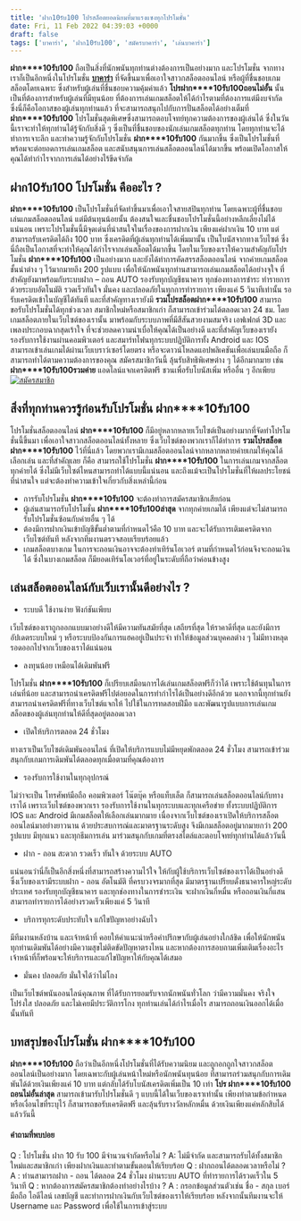 ```yaml
---
title: 'ฝาก10รับ100 โปรสล็อตยอดนิยมที่มาแรงแซงทุกโปรโมชั่น'
date: Fri, 11 Feb 2022 04:39:03 +0000
draft: false
tags: ['บาคาร่า', 'ฝาก10รับ100', 'สมัครบาคาร่า', 'เล่นบาคาร่า']
---
```


**ฝาก****10รับ100** ถือเป็นสิ่งที่นักพนันทุกท่านต่างต้องการเป็นอย่างมาก และโปรโมชั่น จากทางเราก็เป็นอีกหนึ่งในโปรโมชั่น [**บาคาร่า**](/archives/) ที่จัดขึ้นมาเพื่อเอาใจสาวกสล็อตออนไลน์ หรือผู้ที่ชื่นชอบเกมสล็อตโดยเฉพาะ ซึ่งสำหรับผู้เล่นที่ชื่นชอบความคุ้มค่าแล้ว **โปรฝาก****10รับ100ถอนไม่อั้น** นั้นเป็นที่ต้องการสำหรับผู้เล่นที่มีทุนน้อย ที่ต้องการเล่นเกมสล็อตให้ได้กำไรตามที่ต้องการแต่มีงบจำกัด ซึ่งนี่ก็คือโอกาสของผู้เล่นทุกท่านแล้ว ที่จะสามารถสนุกไปกับการปั่นสล็อตได้อย่างเต็มที่ **ฝาก****10รับ100** โปรโมชั่นสุดพิเศษซึ่งสามารถตอบโจทย์ทุกความต้องการของผู้เล่นได้ ซึ่งในวันนี้เราจะทำให้ทุกท่านได้รู้จักกับสิ่งดี ๆ ซึ่งเป็นที่ชื่นชอบของนักเล่นเกมสล็อตทุกท่าน โดยทุกท่านจะได้ทำการเจาะลึก และทำความรู้จักกับโปรโมชั่น **ฝาก****10รับ100** กันมากขึ้น ซึ่งเป็นโปรโมชั่นที่พร้อมจะต่อยอดการเล่นเกมสล็อต และสนับสนุนการเล่นสล็อตออนไลน์ได้มากขึ้น พร้อมเปิดโอกาสให้คุณได้ทำกำไรจากการเล่นได้อย่างไร้ขีดจำกัด

**ฝาก10รับ100** **โปรโมชั่น** **คืออะไร ?**
-------------------------------------------

**ฝาก****10รับ100** เป็นโปรโมชั่นที่จัดทำขึ้นมาเพื่อเอาใจสายสปินทุกท่าน โดยเฉพาะผู้ที่ชื่นชอบเล่นเกมสล็อตออนไลน์ แต่มีต้นทุนน้อยนั้น ต้องสนใจและชื่นชอบโปรโมชั่นนี้อย่างหลีกเลี่ยงไม่ได้แน่นอน เพราะโปรโมชั่นนี้มีจุดเด่นที่น่าสนใจในเรื่องของการฝากเงิน เพียงแค่ฝากเงิน 10 บาท แต่สามารถรับเครดิตได้ถึง 100 บาท ซึ่งเครดิตที่ผู้เล่นทุกท่านได้เพิ่มมานั้น เป็นโบนัสจากทางเว็บไซต์ ซึ่งนี่ถือเป็นโอกาสที่จะทำให้คุณได้กำไรจากเล่นสล็อตได้มากขึ้น โดยในเว็บของเราให้ความสำคัญกับโปรโมชั่น **ฝาก****10รับ100** เป็นอย่างมาก และยังได้ทำการคัดสรรสล็อตออนไลน์ จากค่ายเกมสล็อตชั้นนำต่าง ๆ ไว้มากมายถึง 200 รูปแบบ เพื่อให้นักพนันทุกท่านสามารถเล่นเกมสล็อตได้อย่างจุใจ ที่สำคัญยังมาพร้อมกับระบบฝาก – ถอน AUTO รองรับทุกบัญชีธนาคาร ทุกช่องทางการชำระ ทำรายการด้วยระบบอัตโนมัติ รวดเร็วทันใจ มั่นคง และปลอดภัยในทุกการทำรายการ เพียงแค่ 5 วินาทีเท่านั้น รอรับเครดิตเข้าในบัญชีได้ทันที และที่สำคัญทางเรายังมี **รวมโปรสล็อตฝาก****10รับ100** สามารถขอรับโปรโมชั่นได้ทุกช่วงเวลา สมาชิกใหม่หรือสมาชิกเก่า ก็สามารถเข้าร่วมได้ตลอดเวลา 24 ชม. โดยเกมสล็อตภายในเว็บไซต์ของเรานั้น มาพร้อมกับระบบภาพที่มีสีสันสวยงามสมจริง เอฟเฟกต์ 3D และเพลงประกอบฉากสุดเร้าใจ ที่จะช่วยลดความน่าเบื่อให้คุณได้เป็นอย่างดี และที่สำคัญเว็บของเรายังรองรับการใช้งานผ่านคอมพิวเตอร์ และสมาร์ทโฟนทุกระบบปฏิบัติการทั้ง Android และ IOS สามารถเข้าเล่นเกมได้ผ่านเว็บเบราว์เซอร์โดยตรง หรือจะดาวน์โหลดแอปพลิเคชันเพื่อเล่นบนมือถือ ก็สามารถทำได้ตามความต้องการของคุณ สมัครสมาชิกวันนี้ ลุ้นรับสิทธิพิเศษต่าง ๆ ได้อีกมากมาย เช่น **ฝาก****10รับ100รวมค่าย** แอดไลน์แจกเครดิตฟรี ชวนเพื่อรับโบนัสเพิ่ม หรืออื่น ๆ อีกเพียบ [![สมัครสมาชิก](register-button.png)](https://member.ufarec.com/register/?s=avfreex24;lang=th)

**สิ่งที่ทุกท่านควรรู้ก่อนรับโปรโมชั่น ฝาก****10รับ100**
--------------------------------------------------------

โปรโมชั่นสล็อตออนไลน์ **ฝาก****10รับ100** ก็มีอยู่หลากหลายเว็บไซต์เป็นอย่างมากที่จัดทำโปรโมชั่นนี้ขึ้นมา เพื่อเอาใจสาวกสล็อตออนไลน์ทั้งหลาย ซึ่งเว็บไซต์ของพวกเราก็ได้ทำการ **รวมโปรสล็อตฝาก****10รับ100** ไว้ที่นี่แล้ว โดยพวกเรามีเกมสล็อตออนไลน์จากหลากหลายค่ายเกมให้คุณได้เลือกเล่น และที่สำคัญเลย ก็คือ สามารถใช้โปรโมชั่น **ฝาก****10รับ100** ในการเล่นเกมจากสล็อตทุกค่ายได้ ซึ่งไม่มีเว็บไซต์ไหนสามารถทำได้แบบนี้แน่นอน และถึงแม้จะเป็นโปรโมชั่นที่ให้ผลประโยชน์ที่น่าสนใจ แต่จะต้องทำความเข้าใจเกี่ยวกับสิ่งเหล่านี้ก่อน

*   การรับโปรโมชั่น **ฝาก****10รับ100** จะต้องทำการสมัครสมาชิกเสียก่อน
*   ผู้เล่นสามารถรับโปรโมชั่น **ฝาก****10รับ100ล่าสุด** จากทุกค่ายเกมได้ เพียงแต่จะไม่สามารถรับโปรโมชั่นซ้อนกับค่ายอื่น ๆ ได้
*   ต้องมีการฝากเงินเข้าบัญชีขั้นต่ำตามที่กำหนดไว้คือ 10 บาท และจะได้รับการเติมเครดิตจากเว็บไซต์ทันที หลังจากทีมงานตรวจสอบเรียบร้อยแล้ว
*   เกมสล็อตบางเกม ในการจะถอนเงินอาจจะต้องทำเทิร์นโอเวอร์ ตามที่กำหนดไว้ก่อนจึงจะถอนเงินได้ ซึ่งในบางเกมสล็อต ก็มียอดเทิร์นโอเวอร์ที่อยู่ในระดับที่ถือว่าค่อนข้างสูง

**เล่นสล็อตออนไลน์กับเว็บเรานั้นดีอย่างไร ?**
---------------------------------------------

*   ระบบดี ใช้งานง่าย ฟังก์ชันเพียบ

เว็บไซต์ของเราถูกออกแบบมาอย่างดีให้มีความทันสมัยที่สุด เสถียรที่สุด ให้ราคาดีที่สุด และยังมีการอัปเดตระบบใหม่ ๆ หรือระบบป้องกันการแฮคอยู่เป็นประจำ ทำให้ข้อมูลส่วนบุคคลต่าง ๆ ไม่มีทางหลุดรอดออกไปจากเว็บของเราได้แน่นอน

*   ลงทุนน้อย เหมือนได้เดิมพันฟรี

โปรโมชั่น **ฝาก****10รับ100** ก็เปรียบเสมือนการได้เล่นเกมสล็อตฟรีก็ว่าได้ เพราะใช้ต้นทุนในการเล่นที่น้อย และสามารถนำเครดิตฟรีไปต่อยอดในการทำกำไรได้เป็นอย่างดีอีกด้วย นอกจากนี้ทุกท่านยังสามารถนำเครดิตฟรีที่ทางเว็บไซต์แจกให้ ไปใช้ในการทดสอบฝีมือ และพัฒนารูปแบบการเล่นเกมสล็อตของผู้เล่นทุกท่านให้ดีที่สุดอยู่ตลอดเวลา

*   เปิดให้บริการตลอด 24 ชั่วโมง

ทางเราเป็นเว็บไซต์เดิมพันออนไลน์ ที่เปิดให้บริการแบบไม่มีหยุดพักตลอด 24 ชั่วโมง สามารถเข้าร่วมสนุกกับเกมการเดิมพันได้ตลอดทุกเมื่อตามที่คุณต้องการ

*   รองรับการใช้งานในทุกอุปกรณ์

ไม่ว่าจะเป็น โทรศัพท์มือถือ คอมพิวเตอร์ โน๊ตบุ๊ค หรือแท็บเล็ต ก็สามารถเล่นสล็อตออนไลน์กับทางเราได้ เพราะเว็บไซต์ของพวกเรา รองรับการใช้งานในทุกระบบและทุกเครือข่าย ทั้งระบบปฏิบัติการ IOS และ Android มีเกมสล็อตให้เลือกเล่นมากมาย เนื่องจากเว็บไซต์ของเราเปิดให้บริการสล็อตออนไลน์มาอย่างยาวนาน ด้วยประสบการณ์และมาตรฐานระดับสูง จึงมีเกมสล็อตอยู่มากมายกว่า 200 รูปแบบ มีทุกแนว และทุกธีมการเล่น มาร่วมสนุกกับเกมที่ตรงสไตล์และตอบโจทย์ทุกท่านได้แล้ววันนี้

*   ฝาก - ถอน สะดวก รวดเร็ว ทันใจ ด้วยระบบ AUTO

แน่นอนว่านี่ก็เป็นอีกสิ่งหนึ่งที่สามารถสร้างความไว้ใจ ให้กับผู้ใช้บริการเว็บไซต์ของเราได้เป็นอย่างดี ซึ่งเว็บของเรามีระบบฝาก - ถอน อัตโนมัติ ที่ครบวงจรมากที่สุด มีมาตรฐานเปรียบดั่งธนาคารใหญ่ระดับประเทศ รองรับทุกบัญชีธนาคาร และทุกช่องทางในการชำระเงิน จะฝากเงินกี่หมื่น หรือถอนเงินกี่แสน สามารถทำรายการได้อย่างรวดเร็วเพียงแค่ 5 วินาที

*   บริการทุกระดับประทับใจ แก้ไขปัญหาอย่างฉับไว

มีทีมงานหลังบ้าน และเจ้าหน้าที่ คอยให้คำแนะนำหรือคำปรึกษากับผู้เล่นอย่างใกล้ชิด เพื่อให้นักพนันทุกท่านเดิมพันได้อย่างมีความสุขไม่ติดขัดปัญหาตรงไหน และหากต้องการสอบถามเพิ่มเติมเรื่องอะไร เจ้าหน้าที่ก็พร้อมจะให้บริการและแก้ไขปัญหาให้กับคุณได้เสมอ

*   มั่นคง ปลอดภัย มั่นใจได้ว่าไม่โกง

เป็นเว็บไซต์พนันออนไลน์คุณภาพ ที่ได้รับการยอมรับจากนักพนันทั่วโลก ว่ามีความมั่นคง จริงใจ โปร่งใส ปลอดภัย และไม่เคยมีประวัติการโกง ทุกท่านเล่นได้กำไรเมื่อไร สามารถถอนเงินออกได้เมื่อนั้นทันที

**บทสรุปของโปรโมชั่น ฝาก****10รับ100**
--------------------------------------

**ฝาก****10รับ100** ถือว่าเป็นอีกหนึ่งโปรโมชั่นที่ได้รับความนิยม และถูกอกถูกใจสาวกสล็อตออนไลน์เป็นอย่างมาก โดยเฉพาะกับผู้เล่นหน้าใหม่หรือนักพนันทุนน้อย ที่สามารถร่วมสนุกกับการเดิมพันได้ด้วยเงินเพียงแค่ 10 บาท แต่กลับได้รับโบนัสเครดิตเพิ่มเป็น 10 เท่า **โปร ฝาก****10รับ100 ถอนไม่อั้นล่าสุด** สามารถเข้ามารับโปรโมชั่นดี ๆ แบบนี้ได้ในเว็บของเราเท่านั้น เพียงทำตามข้อกำหนดหรือเงื่อนไขที่ระบุไว้ ก็สามารถขอรับเครดิตฟรี และลุ้นรับรางวัลหลักหมื่น ด้วยเงินเพียงแค่หลักสิบได้แล้ววันนี้

#### **คำถามที่พบบ่อย**

Q : โปรโมชั่น ฝาก 10 รับ 100 มีจำนวนจำกัดหรือไม่ ? A: ไม่มีจำกัด และสามารถรับได้ทั้งสมาชิกใหม่และสมาชิกเก่า เพียงฝากเงินและทำตามขั้นตอนให้เรียบร้อย Q : ฝากถอนได้ตลอดเวลาหรือไม่ ? A : ท่านสามารถฝาก - ถอน ได้ตลอด 24 ชั่วโมง ผ่านระบบ AUTO ที่ทำรายการได้รวดเร็วใน 5 วินาที Q : หากต้องการสมัครสมาชิกต้องทำอย่างไรบ้าง ? A : กรอกข้อมูลส่วนตัวเช่น ชื่อ - สกุล เบอร์มือถือ ไอดีไลน์ เลขบัญชี และทำการฝากเงินกับเว็บไซต์ของเราให้เรียบร้อย หลังจากนั้นทีมงานจะให้ Username และ Password เพื่อใช้ในการเข้าสู่ระบบ